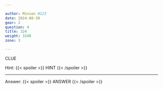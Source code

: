 ```yaml
---

author: Minion #123
date: 2024-08-30
gear: 2
question: 4
title: 324
weight: 3240
zone: 3

---
```


CLUE

Hint: {{< spoiler >}} HINT {{< /spoiler >}}

---

Answer: {{< spoiler >}} ANSWER {{< /spoiler >}}

